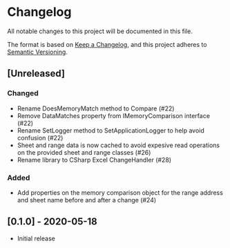 # Changelog

All notable changes to this project will be documented in this file.

The format is based on [Keep a Changelog](https://keepachangelog.com/en/1.0.0/),
and this project adheres to [Semantic Versioning](https://semver.org/spec/v2.0.0.html).

## [Unreleased]

### Changed
- Rename DoesMemoryMatch method to Compare (#22)
- Remove DataMatches property from IMemoryComparison interface (#22)
- Rename SetLogger method to SetApplicationLogger to help avoid confusion (#22)
- Sheet and range data is now cached to avoid expesive read operations on the provided sheet and range classes (#26)
- Rename library to CSharp Excel ChangeHandler (#28)

### Added
- Add properties on the memory comparison object for the range address and sheet name before and after a change (#24)

## [0.1.0] - 2020-05-18

- Initial release
